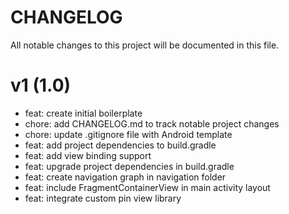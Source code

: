 # CHANGELOG

All notable changes to this project will be documented in this file.

# v1 (1.0)

- feat: create initial boilerplate
- chore: add CHANGELOG.md to track notable project changes
- chore: update .gitignore file with Android template
- feat: add project dependencies to build.gradle
- feat: add view binding support
- feat: upgrade project dependencies in build.gradle
- feat: create navigation graph in navigation folder
- feat: include FragmentContainerView in main activity layout
- feat: integrate custom pin view library



